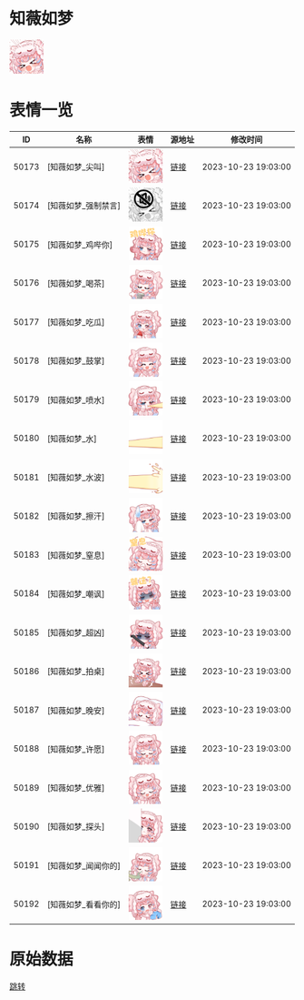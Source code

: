 # 知薇如梦

<img src="./cover.png" height="60" alt="cover" />

# 表情一览

|ID|名称|表情|源地址|修改时间|
|----|----|----|----|----|
|50173|[知薇如梦_尖叫]|<img src="./pic/050173_%5B知薇如梦_尖叫%5D.png" height="60" alt="尖叫"/>|[链接](https://i0.hdslb.com/bfs/garb/28d0f65f7088863d971d034a2f385e82cb0956ab.png)|2023-10-23 19:03:00|
|50174|[知薇如梦_强制禁言]|<img src="./pic/050174_%5B知薇如梦_强制禁言%5D.png" height="60" alt="强制禁言"/>|[链接](https://i0.hdslb.com/bfs/garb/ddc9f9f1f009ec6e627e4cc2814c452b3247a251.png)|2023-10-23 19:03:00|
|50175|[知薇如梦_鸡哔你]|<img src="./pic/050175_%5B知薇如梦_鸡哔你%5D.png" height="60" alt="鸡哔你"/>|[链接](https://i0.hdslb.com/bfs/garb/0ac0df26964fc14c0b33e91d7d97b9e853176d70.png)|2023-10-23 19:03:00|
|50176|[知薇如梦_喝茶]|<img src="./pic/050176_%5B知薇如梦_喝茶%5D.png" height="60" alt="喝茶"/>|[链接](https://i0.hdslb.com/bfs/garb/094860605ce195546985e9d47f5a786e607ffc52.png)|2023-10-23 19:03:00|
|50177|[知薇如梦_吃瓜]|<img src="./pic/050177_%5B知薇如梦_吃瓜%5D.png" height="60" alt="吃瓜"/>|[链接](https://i0.hdslb.com/bfs/garb/1ead685df97a9aae5da8407ae324589452fb92dd.png)|2023-10-23 19:03:00|
|50178|[知薇如梦_鼓掌]|<img src="./pic/050178_%5B知薇如梦_鼓掌%5D.png" height="60" alt="鼓掌"/>|[链接](https://i0.hdslb.com/bfs/garb/445c1f9f889ab8167b6cf025118d41b6b8c03ed3.png)|2023-10-23 19:03:00|
|50179|[知薇如梦_喷水]|<img src="./pic/050179_%5B知薇如梦_喷水%5D.png" height="60" alt="喷水"/>|[链接](https://i0.hdslb.com/bfs/garb/6f9438eee2a2aa82e9bfb45f26e6695d1554a939.png)|2023-10-23 19:03:00|
|50180|[知薇如梦_水]|<img src="./pic/050180_%5B知薇如梦_水%5D.png" height="60" alt="水"/>|[链接](https://i0.hdslb.com/bfs/garb/ee5747ae6cdc28bdae31c051531cea5c508e7ed2.png)|2023-10-23 19:03:00|
|50181|[知薇如梦_水波]|<img src="./pic/050181_%5B知薇如梦_水波%5D.png" height="60" alt="水波"/>|[链接](https://i0.hdslb.com/bfs/garb/3112a53ea4215d7dff5fb393f9eed1d5d9b8b593.png)|2023-10-23 19:03:00|
|50182|[知薇如梦_擦汗]|<img src="./pic/050182_%5B知薇如梦_擦汗%5D.png" height="60" alt="擦汗"/>|[链接](https://i0.hdslb.com/bfs/garb/b1d6fdaf764727982dc1588fef2690c98f7f495d.png)|2023-10-23 19:03:00|
|50183|[知薇如梦_窒息]|<img src="./pic/050183_%5B知薇如梦_窒息%5D.png" height="60" alt="窒息"/>|[链接](https://i0.hdslb.com/bfs/garb/1137f24915589eb195f033a78e56698cec354ec5.png)|2023-10-23 19:03:00|
|50184|[知薇如梦_嘲讽]|<img src="./pic/050184_%5B知薇如梦_嘲讽%5D.png" height="60" alt="嘲讽"/>|[链接](https://i0.hdslb.com/bfs/garb/d12b8d11ee46d19efa42a47b60acabde3bb425b9.png)|2023-10-23 19:03:00|
|50185|[知薇如梦_超凶]|<img src="./pic/050185_%5B知薇如梦_超凶%5D.png" height="60" alt="超凶"/>|[链接](https://i0.hdslb.com/bfs/garb/fcd03010cc96b0a63eec5e3ce3d68bbf5566d6b1.png)|2023-10-23 19:03:00|
|50186|[知薇如梦_拍桌]|<img src="./pic/050186_%5B知薇如梦_拍桌%5D.png" height="60" alt="拍桌"/>|[链接](https://i0.hdslb.com/bfs/garb/31c331edc6e6d799ccb8f0c6317cc1afb2f23ad3.png)|2023-10-23 19:03:00|
|50187|[知薇如梦_晚安]|<img src="./pic/050187_%5B知薇如梦_晚安%5D.png" height="60" alt="晚安"/>|[链接](https://i0.hdslb.com/bfs/garb/f84cd02ba8687aeb09fa2cc1e4812919389e63e4.png)|2023-10-23 19:03:00|
|50188|[知薇如梦_许愿]|<img src="./pic/050188_%5B知薇如梦_许愿%5D.png" height="60" alt="许愿"/>|[链接](https://i0.hdslb.com/bfs/garb/4603a443e9f111be3375d68f438a2654d76b68bc.png)|2023-10-23 19:03:00|
|50189|[知薇如梦_优雅]|<img src="./pic/050189_%5B知薇如梦_优雅%5D.png" height="60" alt="优雅"/>|[链接](https://i0.hdslb.com/bfs/garb/3f5d5e4696c71ee1d5295f52a149031d02fd1702.png)|2023-10-23 19:03:00|
|50190|[知薇如梦_探头]|<img src="./pic/050190_%5B知薇如梦_探头%5D.png" height="60" alt="探头"/>|[链接](https://i0.hdslb.com/bfs/garb/8935266f31b32c5b972cd7c6898abda631de664e.png)|2023-10-23 19:03:00|
|50191|[知薇如梦_闻闻你的]|<img src="./pic/050191_%5B知薇如梦_闻闻你的%5D.png" height="60" alt="闻闻你的"/>|[链接](https://i0.hdslb.com/bfs/garb/8373f620ec8bead56d8574335e12d1f8ca76caa6.png)|2023-10-23 19:03:00|
|50192|[知薇如梦_看看你的]|<img src="./pic/050192_%5B知薇如梦_看看你的%5D.png" height="60" alt="看看你的"/>|[链接](https://i0.hdslb.com/bfs/garb/3c04fa4dc0bed594247f5af6eb06376cc4084bb2.png)|2023-10-23 19:03:00|

# 原始数据

[跳转](./raw.json)

